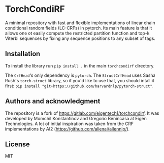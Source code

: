 # TorchCondiRF

A minimal repository with fast and flexible implementations of linear chain conditional random fields (LC-CRFs) in pytorch. 
Its main feature is that it allows one ot easily compute the restricted partition function and top-k Viterbi sequences 
by fixing any sequence positions to any subset of tags.

## Installation
To install the library run `pip install .` in the main `torchcondirf` directory.

The `CrfHead`'s only dependency is `pytorch`. The `StructCrfHead` uses Sasha Rush's `torch-struct` library, so if you'd like to use that, 
you should intall it first: `pip install "git+https://github.com/harvardnlp/pytorch-struct"`.

## Authors and acknowledgment

The repository is a fork of https://gitlab.com/eigentech1/torchcondirf.
It was developed by Momchil Konstantinov and Gregorio Benincasa at Eigen Technologies. A lot of initial inspiration was taken from the CRF implementations by AI2 (https://github.com/allenai/allennlp/).

## License
MIT
